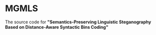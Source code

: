 # MGMLS

The source code for **"Semantics-Preserving Linguistic Steganography Based on Distance-Aware Syntactic Bins Coding"**
